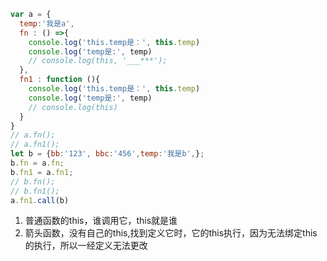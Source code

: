 ```js
var a = {
  temp:'我是a',
  fn : () =>{
    console.log('this.temp是：', this.temp)
    console.log('temp是:', temp)
    // console.log(this, '___***');
  },
  fn1 : function (){
    console.log('this.temp是：', this.temp)
    console.log('temp是:', temp)
    // console.log(this)
  }
}
// a.fn();
// a.fn1();
let b = {bb:'123', bbc:'456',temp:'我是b',};
b.fn = a.fn;
b.fn1 = a.fn1;
// b.fn();
// b.fn1();
a.fn1.call(b)
```
1. 普通函数的this，谁调用它，this就是谁
2. 箭头函数，没有自己的this,找到定义它时，它的this执行，因为无法绑定this的执行，所以一经定义无法更改
